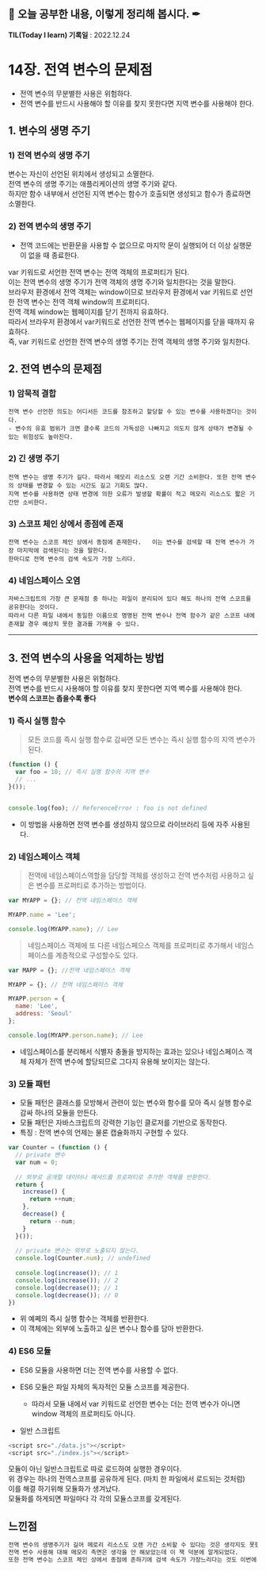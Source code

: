 ## 📕 오늘 공부한 내용, 이렇게 정리해 봅시다. ✒

**TIL(Today I learn) 기록일** : 2022.12.24

# 14장. 전역 변수의 문제점

- 전역 변수의 무분별한 사용은 위험하다.   
- 전역 변수를 반드시 사용해야 할 이유를 찾지 못한다면 지역 변수를 사용해야 한다.

## 1. 변수의 생명 주기

  ### 1) 전역 변수의 생명 주기
  
  변수는 자신이 선언된 위치에서 생성되고 소멸한다.   
  전역 변수의 생명 주기는 애플리케이션의 생명 주기와 같다.   
  하지만 함수 내부에서 선언된 지역 변수는 함수가 호출되면 생성되고 함수가 종료하면 소멸한다.


  ### 2) 전역 변수의 생명 주기
  
  - 전역 코드에는 반환문을 사용할 수 없으므로 마지막 문이 실행되어 더 이상 실행문이 없을 때 종료한다.

 var 키워드로 서언한 전역 변수는 전역 객체의 프로퍼티가 된다.  
 이는 전역 변수의 생명 주기가 전역 객체의 생명 주기와 일치한다는 것을 말한다.   
 브라우저 환경에서 전역 객체는 window이므로 브라우저 환경에서 var 키워드로 선언한 전역 변수는 전역 객체 window의 프로퍼티다.   
 전역 객체 window는 웹페이지를 닫기 전까지 유효하다.   
 따라서 브라우저 환경에서 var키워드로 선언한 전역 변수는 웹페이지를 닫을 때까지 유효하다.   
 즉, var 키워드로 선언한 전역 변수의 생명 주기는 전역 객체의 생명 주기와 일치한다.
 
 ## 2. 전역 변수의 문제점
 
  ### 1) 암묵적 결합
    전역 변수 선언한 의도는 어디서든 코드를 참조하고 할당할 수 있는 변수를 사용하겠다는 것이다.   
    - 변수의 유효 범위가 크면 클수록 코드의 가독성은 나빠지고 의도치 않게 상태가 변경될 수 있는 위험성도 높아진다.
    
  ### 2) 긴 생명 주기
    전역 변수는 생명 주기가 길다. 따라서 메모리 리소스도 오랜 기간 소비한다. 또한 전역 변수의 상태를 변경할 수 있는 시간도 길고 기회도 많다.   
    지역 변수를 사용하면 상태 변경에 의한 오류가 발생할 확률이 적고 메모리 리소스도 짧은 기간만 소비한다.
   
  ### 3) 스코프 체인 상에서 종점에 존재
  
    전역 변수는 스코프 체인 상에서 종점에 존재한다.   이는 변수를 검색할 때 전역 변수가 가장 마지막에 검색된다는 것을 말한다.   
    한마디로 전역 변수의 검색 속도가 가장 느리다.   
    
  ### 4) 네임스페이스 오염
  
    자바스크립트의 가장 큰 문제점 중 하나는 파일이 분리되어 있다 해도 하나의 전역 스코프를 공유한다는 것이다.   
    따라서 다른 파일 내에서 동일한 이름으로 명명된 전역 변수나 전역 함수가 같은 스코프 내에 존재할 경우 예상치 못한 결과를 가져올 수 있다.
    

---

## 3. 전역 변수의 사용을 억제하는 방법

전역 변수의 무분별한 사용은 위험하다.   
전역 변수를 반드시 사용해야 할 이유를 찾지 못한다면 지역 벽수를 사용해야 한다.   
**변수의 스코프는 좁을수록 좋다**   

### 1) 즉시 실행 함수

>모든 코드를 즉시 실행 함수로 감싸면 모든 변수는 즉시 실행 함수의 지역 변수가 된다.  
```js
(function () {
  var foo = 10; // 즉시 실행 함수의 지역 변수
  // ...
}());


console.log(foo); // ReferenceError : foo is not defined
```
 - 이 방법을 사용하면 전역 변수를 생성하지 않으므로 라이브러리 등에 자주 사용된다.

### 2) 네임스페이스 객체

>전역에 네임스페이스역할을 담당할 객체를 생성하고 전역 변수처럼 사용하고 싶은 변수를 프로퍼티로 추가하는 방법이다.   
```js
var MYAPP = {}; // 전역 네임스페이스 객체

MYAPP.name = 'Lee';

console.log(MYAPP.name); // Lee
```

> 네임스페이스 객체에 또 다른 네임스페으스 객체를 프로퍼티로 추가해서 네임스페이스를 계층적으로 구성할수도 있다.   
```js
var MAPP = {}; //전역 네임스페이스 객체

MYAPP = {}; // 전역 네임스페이스 객체

MYAPP.person = {
  name: 'Lee',
  address: 'Seoul'
};

console.log(MYAPP.person.name); // Lee
```
- 네임스페이스를 분리해서 식별자 충돌을 방지하는 효과는 있으나 네임스페이스 객체 자체가 전역 변수에 할당되므로 그다지 유용해 보이지는 않는다.   




 ### 3) 모듈 패턴
 
 - 모듈 패턴은 클래스를 모방해서 관련이 있는 변수와 함수를 모아 즉시 실행 함수로 감싸 하나의 모듈을 만든다.
 - 모듈 패턴은 자바스크립트의 강력한 기능인 클로저를 기반으로 동작한다.   
 - 특징 : 전역 변수의 언제는 물론 캡슐화까지 구현할 수 있다.

```js
var Counter = (function () {
  // private 변수
  var num = 0;
  
  // 외부로 공개할 데이터나 메서드를 프로퍼티로 추가한 객체를 반환한다.   
  return {
    increase() {
      return ++num;
    },
    decrease() {
      return --num;
    }
  }());
  
  // private 변수는 외부로 노출되지 않는다.
  console.log(Counter.num); // undefined
  
  console.log(increase()); // 1
  console.log(increase()); // 2
  console.log(decrease()); // 1
  console.log(decrease()); // 0
})
```

- 위 예쩨의 즉시 실행 함수는 객체를 반환한다. 
- 이 객체에는 외부에 노출하고 싶은 변수나 함수를 담아 반환한다.

### 4) ES6 모듈

- ES6 모듈을 사용하면 더는 전역 변수를 사용할 수 없다.   
- ES6 모듈은 파일 자체의 독자적인 모듈 스코프를 제공한다.
  - 따라서 모듈 내에서 var 키워드로 선언한 변수는 더는 전역 변수가 아니면 window 객체의 프로퍼티도 아니다. 

- 일반 스크립트   
```js
<script src="./data.js"></script>
<script src="./index.js"></script>

```
모듈이 아닌 일반스크립트로 따로 로드하여 실행한 경우이다.    
위 경우는 하나의 전역스코프를 공유하게 된다. (마치 한 파일에서 로드되는 것처럼)    
이를 해결 하기위해 모듈화가 생겨났다.    
모듈화를 하게되면 파일마다 각 각의 모듈스코프를 갖게된다.   


## 느낀점
```txt
전역 변수의 생명주기가 길어 메로리 리소스도 오랜 가간 소비할 수 있다는 것은 생각지도 못했다. 
전역 변수 사용해 대해 메모리 측면은 생각을 안 해보았는데 이 책 덕분에 알게되었다.
또한 전역 변수는 스코프 체인 상에서 종점에 존하기에 검색 속도가 가장느리다는 것도 이번에 알게되었다.   

```
